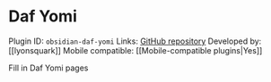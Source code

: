 # Daf Yomi

Plugin ID: `obsidian-daf-yomi`
Links: [GitHub repository](https://github.com/lyonsquark/obsidian-daf-yomi)
Developed by: [[lyonsquark]]
Mobile compatible: [[Mobile-compatible plugins|Yes]]

Fill in Daf Yomi pages
